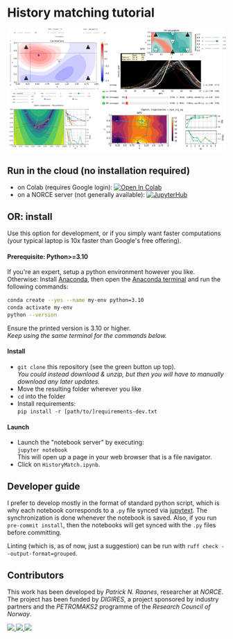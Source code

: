 # History matching tutorial

![Screenshots](./screenshots.png)

## Run in the cloud (no installation required)

- on Colab (requires Google login):
  [![Open In Colab](https://colab.research.google.com/assets/colab-badge.svg)](http://colab.research.google.com/github/patnr/HistoryMatching)
- on a NORCE server (not generally available):
  [![JupyterHub](https://img.shields.io/static/v1?label=JupyterHub&message=by%20DIGIRES&logo=jupyter&color=blue)](https://jupyterhub.fredagsmorgen.no/hub?next=%2Fuser-redirect%2Fgit-pull?repo%3Dhttps%253A%252F%252Fgithub.com%252Fpatricknraanes%252FHistoryMatching%26branch%3Dmaster)

## OR: install

Use this option for development, or if you simply want faster computations
(your typical laptop is 10x faster than Google's free offering).

#### Prerequisite: Python>=3.10

If you're an expert, setup a python environment however you like.
Otherwise:
Install [Anaconda](https://www.anaconda.com/download), then
open the [Anaconda terminal](https://docs.conda.io/projects/conda/en/latest/user-guide/getting-started.html#starting-conda)
and run the following commands:

```bash
conda create --yes --name my-env python=3.10
conda activate my-env
python --version
```

Ensure the printed version is 3.10 or higher.  
*Keep using the same terminal for the commands below.*

#### Install

- `git clone` this repository (see the green button up top).  
  *You could instead download & unzip, but then you will
  have to manually download any later updates.*
- Move the resulting folder wherever you like
- `cd` into the folder
- Install requirements:  
  `pip install -r [path/to/]requirements-dev.txt`

#### Launch

- Launch the "notebook server" by executing:  
  `jupyter notebook`  
  This will open up a page in your web browser that is a file navigator.  
- Click on `HistoryMatch.ipynb`.

## Developer guide

I prefer to develop mostly in the format of standard python script,
which is why each notebook corresponds to a `.py` file synced via [jupytext](https://jupytext.readthedocs.io/en/latest/).
The synchronization is done whenever the notebook is saved.
Also, if you run `pre-commit install`,
then the notebooks will get synced with the `.py` files before committing.

Linting (which is, as of now, just a suggestion) can be run with
`ruff check --output-format=grouped`.

## Contributors

This work has been developed by *Patrick N. Raanes*, researcher at *NORCE*.
The project has been funded by *DIGIRES*,
a project sponsored by industry partners
and the *PETROMAKS2* programme of the *Research Council of Norway*.

<a href="http://norceresearch.no">
<img height="100" src="https://github.com/nansencenter/DAPPER/blob/master/docs/imgs/norce-logo.png">
</a>

<a href="http://digires.no">
<img src="http://digires.no/DIGIRES/digilogo%20(002).png" height="100">
</a>

<a href="https://www.data-assimilation.no/projects/remedy">
<img src="./remedy.png?raw=true" height="60">
</a>





<!-- markdownlint-configure-file
{
  "header-increment": false,
  "no-multiple-blanks": false,
  "no-inline-html": {
    "allowed_elements": [ "img", "a" ]
  },
  "code-block-style": false,
  "ul-indent": { "indent": 2 }
}
-->
